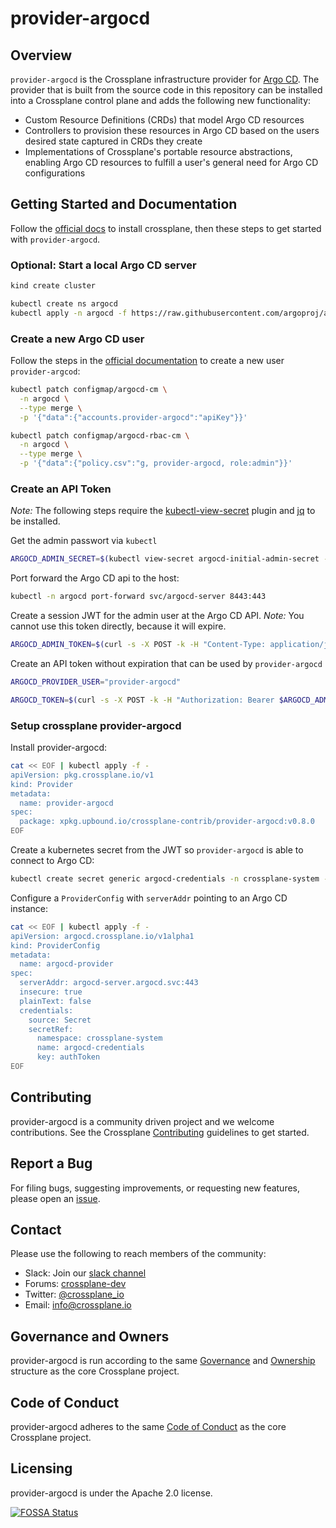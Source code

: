 # provider-argocd

## Overview

`provider-argocd` is the Crossplane infrastructure provider for
[Argo CD](https://argo-cd.readthedocs.io/). The provider that is built from the source code
in this repository can be installed into a Crossplane control plane and adds the
following new functionality:

* Custom Resource Definitions (CRDs) that model Argo CD resources
* Controllers to provision these resources in Argo CD based on the users desired
  state captured in CRDs they create
* Implementations of Crossplane's portable resource
  abstractions, enabling
  Argo CD resources to fulfill a user's general need for Argo CD configurations

## Getting Started and Documentation

Follow the [official docs](https://crossplane.io/docs/master/getting-started/install-configure.html#install-crossplane) to install crossplane, then these steps to get started with `provider-argocd`.

### Optional: Start a local Argo CD server
```bash
kind create cluster

kubectl create ns argocd
kubectl apply -n argocd -f https://raw.githubusercontent.com/argoproj/argo-cd/stable/manifests/install.yaml
```
### Create a new Argo CD user

Follow the steps in the [official documentation](https://argoproj.github.io/argo-cd/operator-manual/user-management/) to create a new user `provider-argcod`:

```bash
kubectl patch configmap/argocd-cm \
  -n argocd \
  --type merge \
  -p '{"data":{"accounts.provider-argocd":"apiKey"}}'

kubectl patch configmap/argocd-rbac-cm \
  -n argocd \
  --type merge \
  -p '{"data":{"policy.csv":"g, provider-argocd, role:admin"}}'
```

### Create an API Token

*Note:* The following steps require the [kubectl-view-secret](https://github.com/elsesiy/kubectl-view-secret) plugin and [jq](https://stedolan.github.io/jq/) to be installed.

Get the admin passwort via `kubectl`
```bash
ARGOCD_ADMIN_SECRET=$(kubectl view-secret argocd-initial-admin-secret -n argocd -q)
```

Port forward the Argo CD api to the host:
```bash
kubectl -n argocd port-forward svc/argocd-server 8443:443
```

Create a session JWT for the admin user at the Argo CD API. *Note:* You cannot use this token directly, because it will expire.
```bash
ARGOCD_ADMIN_TOKEN=$(curl -s -X POST -k -H "Content-Type: application/json" --data '{"username":"admin","password":"'$ARGOCD_ADMIN_SECRET'"}' https://localhost:8443/api/v1/session | jq -r .token)
```

Create an API token without expiration that can be used by `provider-argocd`
```bash
ARGOCD_PROVIDER_USER="provider-argocd"

ARGOCD_TOKEN=$(curl -s -X POST -k -H "Authorization: Bearer $ARGOCD_ADMIN_TOKEN" -H "Content-Type: application/json" https://localhost:8443/api/v1/account/$ARGOCD_PROVIDER_USER/token | jq -r .token)
```

### Setup crossplane provider-argocd

Install provider-argocd:
```bash
cat << EOF | kubectl apply -f -
apiVersion: pkg.crossplane.io/v1
kind: Provider
metadata:
  name: provider-argocd
spec:
  package: xpkg.upbound.io/crossplane-contrib/provider-argocd:v0.8.0
EOF
```
Create a kubernetes secret from the JWT so `provider-argocd` is able to connect to Argo CD:
```bash
kubectl create secret generic argocd-credentials -n crossplane-system --from-literal=authToken="$ARGOCD_TOKEN"
```

Configure a `ProviderConfig` with `serverAddr` pointing to an Argo CD instance:
```bash
cat << EOF | kubectl apply -f -
apiVersion: argocd.crossplane.io/v1alpha1
kind: ProviderConfig
metadata:
  name: argocd-provider
spec:
  serverAddr: argocd-server.argocd.svc:443
  insecure: true
  plainText: false
  credentials:
    source: Secret
    secretRef:
      namespace: crossplane-system
      name: argocd-credentials
      key: authToken
EOF
```



## Contributing

provider-argocd is a community driven project and we welcome contributions. See
the Crossplane
[Contributing](https://github.com/crossplane/crossplane/blob/master/CONTRIBUTING.md)
guidelines to get started.

## Report a Bug

For filing bugs, suggesting improvements, or requesting new features, please
open an [issue](https://github.com/crossplane-contrib/provider-argocd/issues).

## Contact

Please use the following to reach members of the community:

* Slack: Join our [slack channel](https://slack.crossplane.io)
* Forums:
  [crossplane-dev](https://groups.google.com/forum/#!forum/crossplane-dev)
* Twitter: [@crossplane_io](https://twitter.com/crossplane_io)
* Email: [info@crossplane.io](mailto:info@crossplane.io)

## Governance and Owners

provider-argocd is run according to the same
[Governance](https://github.com/crossplane/crossplane/blob/master/GOVERNANCE.md)
and [Ownership](https://github.com/crossplane/crossplane/blob/master/OWNERS.md)
structure as the core Crossplane project.

## Code of Conduct

provider-argocd adheres to the same [Code of
Conduct](https://github.com/crossplane/crossplane/blob/master/CODE_OF_CONDUCT.md)
as the core Crossplane project.

## Licensing

provider-argocd is under the Apache 2.0 license.

[![FOSSA
Status](https://app.fossa.io/api/projects/git%2Bgithub.com%2Fcrossplane-contrib%2Fprovider-argocd.svg?type=large)](https://app.fossa.io/projects/git%2Bgithub.com%2Fcrossplane-contrib%2Fprovider-argocd?ref=badge_large)
